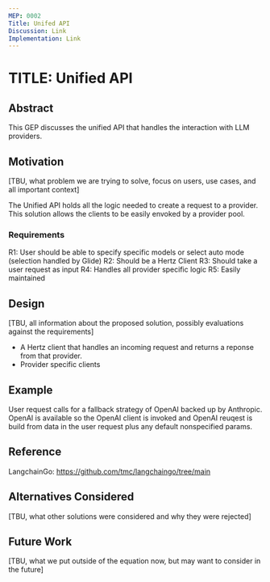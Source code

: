 ```yaml
---
MEP: 0002
Title: Unifed API
Discussion: Link
Implementation: Link
---
```


# TITLE: Unified API

## Abstract

This GEP discusses the unified API that handles the interaction with LLM providers.

## Motivation

[TBU, what problem we are trying to solve, focus on users, use cases, and all important context]

The Unified API holds all the logic needed to create a request to a provider. This solution allows the clients to be easily
envoked by a provider pool.


### Requirements

R1: User should be able to specify specific models or select auto mode (selection handled by Glide)
R2: Should be a Hertz Client
R3: Should take a user request as input
R4: Handles all provider specific logic
R5: Easily maintained


## Design

[TBU, all information about the proposed solution, possibly evaluations against the requirements]

- A Hertz client that handles an incoming request and returns a reponse from that provider.
- Provider specific clients

## Example

User request calls for a fallback strategy of  OpenAI backed up by Anthropic. OpenAI is available so the OpenAI client is invoked and OpenAI reuqest is build from data in the user request plus any default nonspecified params.

## Reference

LangchainGo: https://github.com/tmc/langchaingo/tree/main

## Alternatives Considered

[TBU, what other solutions were considered and why they were rejected]

## Future Work

[TBU, what we put outside of the equation now, but may want to consider in the future]
